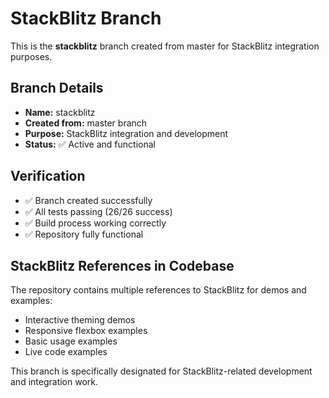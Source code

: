 # StackBlitz Branch

This is the **stackblitz** branch created from master for StackBlitz integration purposes.

## Branch Details

- **Name:** stackblitz  
- **Created from:** master branch
- **Purpose:** StackBlitz integration and development
- **Status:** ✅ Active and functional

## Verification

- ✅ Branch created successfully
- ✅ All tests passing (26/26 success)
- ✅ Build process working correctly
- ✅ Repository fully functional

## StackBlitz References in Codebase

The repository contains multiple references to StackBlitz for demos and examples:

- Interactive theming demos
- Responsive flexbox examples  
- Basic usage examples
- Live code examples

This branch is specifically designated for StackBlitz-related development and integration work.